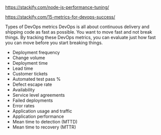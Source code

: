 https://stackify.com/node-js-performance-tuning/

https://stackify.com/15-metrics-for-devops-success/


Types of DevOps metrics
DevOps is all about continuous delivery and shipping code as fast as possible. You want to move fast and not break things. By tracking these DevOps metrics, you can evaluate just how fast you can move before you start breaking things.

- Deployment frequency
- Change volume
- Deployment time
- Lead time
- Customer tickets
- Automated test pass %
- Defect escape rate
- Availability
- Service level agreements
- Failed deployments
- Error rates
- Application usage and traffic
- Application performance
- Mean time to detection (MTTD)
- Mean time to recovery (MTTR)
